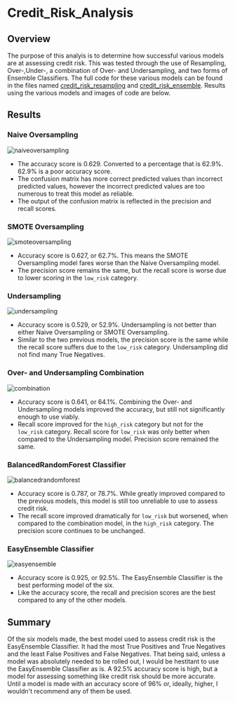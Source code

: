 # Credit_Risk_Analysis

## Overview

The purpose of this analyis is to determine how successful various models are at assessing credit risk. This was tested through the use of Resampling, Over-,Under-, a combination of Over- and Undersampling, and two forms of Ensemble Classifiers. The full code for these various models can be found in the files named [credit_risk_resampling]() and [credit_risk_ensemble](). Results using the various models and images of code are below.   


## Results

### Naive Oversampling

![naiveoversampling]()

- The accuracy score is 0.629. Converted to a percentage that is 62.9%. 62.9% is a poor accuracy score.
- The confusion matrix has more correct predicted values than incorrect predicted values, however the incorrect predicted values are too numerous to treat this model as reliable.
- The output of the confusion matrix is reflected in the precision and recall scores.


### SMOTE Oversampling

![smoteoversampling]()

 - Accuracy score is 0.627, or 62.7%. This means the SMOTE Oversampling model fares worse than the Naive Oversampling model.
 - The precision score remains the same, but the recall score is worse due to lower scoring in the `low_risk` category. 


### Undersampling

![undersampling]()

 - Accuracy score is 0.529, or 52.9%. Undersampling is not better than either Naive Oversampling or SMOTE Oversampling.
 - Similar to the two previous models, the precision score is the same while the recall score suffers due to the `low_risk` category. Undersampling did not find many True Negatives.


### Over- and Undersampling Combination

![combination]()

- Accuracy score is 0.641, or 64.1%. Combining the Over- and Undersampling models improved the accuracy, but still not significantly enough to use viably.
- Recall score improved for the `high_risk` category but not for the `low_risk` category. Recall score for `low_risk` was only better when compared to the Undersampling model. Precision score remained the same.

### BalancedRandomForest Classifier

![balancedrandomforest]()

- Accuracy score is 0.787, or 78.7%. While greatly improved compared to the previous models, this model is still too unreliable to use to assess credit risk.
- The recall score improved dramatically for `low_risk` but worsened, when compared to the combination model, in the `high_risk` category. The precision score continues to be unchanged.


### EasyEnsemble Classifier

![easyensemble]()

- Accuracy score is 0.925, or 92.5%. The EasyEnsemble Classifier is the best performing model of the six.
- Like the accuracy score, the recall and precision scores are the best compared to any of the other models.


## Summary

 Of the six models made, the best model used to assess credit risk is the EasyEnsemble Classifier. It had the most True Positives and True Negatives and the least False Positives and False Negatives. That being said, unless a model was absolutely needed to be rolled out, I would be hestitant to use the EasyEnsemble Classifier as is. A    92.5% accuracy score is high, but a model for assessing something like credit risk should be more accurate. Until a model is made with an accuracy score of 96% or, ideally, higher, I wouldn't recommend any of them be used.   



